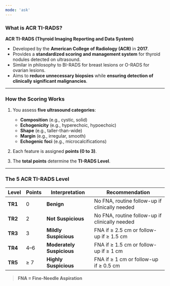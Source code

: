 ```yaml
---
mode: 'ask'
---
```



### What is ACR TI-RADS?

**ACR TI-RADS (Thyroid Imaging Reporting and Data System)**

* Developed by the **American College of Radiology (ACR)** in **2017**.
* Provides a **standardized scoring and management system** for thyroid nodules detected on ultrasound.
* Similar in philosophy to BI-RADS for breast lesions or O-RADS for ovarian lesions.
* Aims to **reduce unnecessary biopsies** while **ensuring detection of clinically significant malignancies**.

---

### How the Scoring Works

1. You assess **five ultrasound categories**:

   * **Composition** (e.g., cystic, solid)
   * **Echogenicity** (e.g., hyperechoic, hypoechoic)
   * **Shape** (e.g., taller-than-wide)
   * **Margin** (e.g., irregular, smooth)
   * **Echogenic foci** (e.g., microcalcifications)

2. Each feature is assigned **points (0 to 3)**.

3. The **total points** determine the **TI-RADS Level**.

---

### The 5 ACR TI-RADS Level

| **Level** | **Points** | **Interpretation**        | **Recommendation**                             |
| ------------ | ---------- | ------------------------- | ---------------------------------------------- |
| **TR1**      | 0          | **Benign**                | No FNA, routine follow-up if clinically needed |
| **TR2**      | 2          | **Not Suspicious**        | No FNA, routine follow-up if clinically needed |
| **TR3**      | 3          | **Mildly Suspicious**     | FNA if ≥ 2.5 cm or follow-up if ≥ 1.5 cm       |
| **TR4**      | 4–6        | **Moderately Suspicious** | FNA if ≥ 1.5 cm or follow-up if ≥ 1 cm         |
| **TR5**      | ≥ 7        | **Highly Suspicious**     | FNA if ≥ 1 cm or follow-up if ≥ 0.5 cm         |

> **FNA = Fine-Needle Aspiration**
